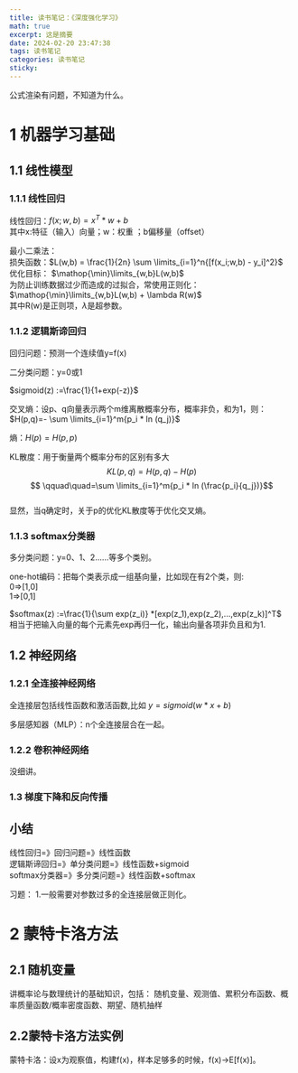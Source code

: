 ```yaml
---
title: 读书笔记：《深度强化学习》
math: true
excerpt: 这是摘要
date: 2024-02-20 23:47:38
tags: 读书笔记
categories: 读书笔记
sticky: 
---
```

公式渲染有问题，不知道为什么。

# 1 机器学习基础  
## 1.1 线性模型  
### 1.1.1 线性回归
线性回归：$f(x;w,b)=x^T * w +b$  
其中x:特征（输入）向量；w：权重 ；b偏移量（offset）  
  
最小二乘法：  
损失函数：$L(w,b) = \frac{1}{2n} \sum \limits_{i=1}^n{[f(x_i;w,b) - y_i]^2}$   
优化目标： $\mathop{\min}\limits_{w,b}L(w,b)$  
为防止训练数据过少而造成的过拟合，常使用正则化：$\mathop{\min}\limits_{w,b}L(w,b) + \lambda R(w)$  
其中R(w)是正则项，$\lambda$是超参数。

### 1.1.2 逻辑斯谛回归
回归问题：预测一个连续值y=f(x)  

二分类问题：y=0或1  

$sigmoid(z) :=\frac{1}{1+exp(-z)}$  

交叉熵：设p、q向量表示两个m维离散概率分布，概率非负，和为1，则：$H(p,q)=- \sum \limits_{i=1}^m{p_i * ln (q_j)}$  

熵：$H(p)=H(p,p)$  

KL散度：用于衡量两个概率分布的区别有多大   
$$KL(p,q)= H(p,q)-H(p) $$ 
$$
\qquad\quad=\sum \limits_{i=1}^m{p_i * ln (\frac{p_i}{q_j})}$$  
显然，当q确定时，关于p的优化KL散度等于优化交叉熵。

### 1.1.3 softmax分类器
多分类问题：y=0、1、2……等多个类别。  

one-hot编码：把每个类表示成一组基向量，比如现在有2个类，则:   
0=>[1,0]  
1=>[0,1]

$softmax(z) :=\frac{1}{\sum exp(z_i)} *[exp(z_1),exp(z_2),...,exp(z_k)]^T$  
相当于把输入向量的每个元素先exp再归一化，输出向量各项非负且和为1. 

## 1.2 神经网络  
### 1.2.1 全连接神经网络  
全连接层包括线性函数和激活函数,比如
$y=sigmoid(w*x+b)$

多层感知器（MLP）：n个全连接层合在一起。

### 1.2.2 卷积神经网络
没细讲。
### 1.3 梯度下降和反向传播

## 小结
线性回归=》回归问题=》线性函数  
逻辑斯谛回归=》单分类问题=》线性函数+sigmoid  
softmax分类器=》多分类问题=》线性函数+softmax  

习题：
1.一般需要对参数过多的全连接层做正则化。

# 2 蒙特卡洛方法  
## 2.1 随机变量  
讲概率论与数理统计的基础知识，包括：
随机变量、观测值、累积分布函数、概率质量函数/概率密度函数、期望、随机抽样
## 2.2蒙特卡洛方法实例
蒙特卡洛：设x为观察值，构建f(x)，样本足够多的时候，f(x)->E[f(x)]。
